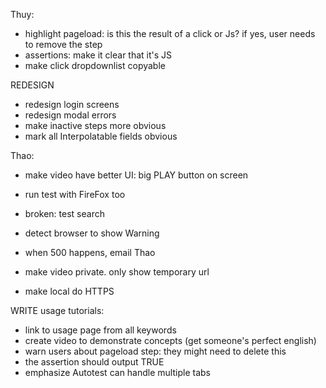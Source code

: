 Thuy:
- highlight pageload: is this the result of a click or Js? if yes, user needs to remove the step
- assertions: make it clear that it's JS
- make click dropdownlist copyable



REDESIGN
- redesign login screens
- redesign modal errors
- make inactive steps more obvious
- mark all Interpolatable fields obvious



Thao:
- make video have better UI: big PLAY button on screen
- run test with FireFox too
- broken: test search
- detect browser to show Warning

- when 500 happens, email Thao
- make video private. only show temporary url
- make local do HTTPS



WRITE usage tutorials:
- link to usage page from all keywords
- create video to demonstrate concepts (get someone's perfect english)
- warn users about pageload step: they might need to delete this
- the assertion should output TRUE
- emphasize Autotest can handle multiple tabs

